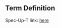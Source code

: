 ## Term Definition

Spec-Up-T link: <a href='https://weboftrust.github.io/WOT-terms/docs/glossary/DEL'>here</a>
